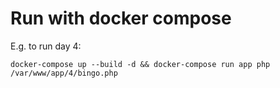 # Run with docker compose
E.g. to run day 4:

`docker-compose up --build -d && docker-compose run app php /var/www/app/4/bingo.php`
